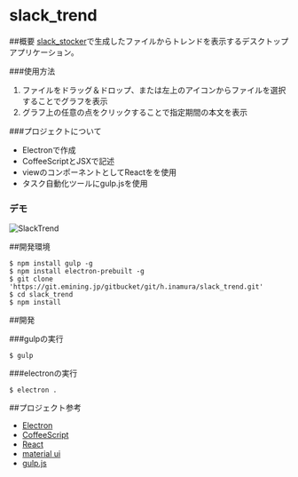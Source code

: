 slack_trend
===============

##概要
[slack_stocker](https://git.emining.jp/gitbucket/t.sakaki/slack_stocker)で生成したファイルからトレンドを表示するデスクトップアプリケーション。

###使用方法

1. ファイルをドラッグ＆ドロップ、または左上のアイコンからファイルを選択することでグラフを表示
1. グラフ上の任意の点をクリックすることで指定期間の本文を表示

###プロジェクトについて

+ Electronで作成
+ CoffeeScriptとJSXで記述
+ viewのコンポーネントとしてReactをを使用
+ タスク自動化ツールにgulp.jsを使用

### デモ

![SlackTrend](https://git.emining.jp/gitbucket/h.inamura/slack_trend/blob/master/demo/Screenshot_v0.1.0.png?raw=true)

##開発環境

```
$ npm install gulp -g
$ npm install electron-prebuilt -g
$ git clone 'https://git.emining.jp/gitbucket/git/h.inamura/slack_trend.git'
$ cd slack_trend
$ npm install
```

##開発

###gulpの実行

```
$ gulp
```

###electronの実行

```
$ electron .
```

##プロジェクト参考

+ [Electron](http://electron.atom.io/)
+ [CoffeeScript](http://coffeescript.org/)
+ [React](https://facebook.github.io/react/index.html)
+ [material ui](http://material-ui.com/)
+ [gulp.js](http://gulpjs.com/)
